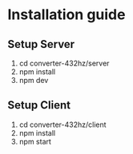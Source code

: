# Installation guide

## Setup Server

1. cd  converter-432hz/server
2. npm install
3. npm dev

## Setup Client

1. cd  converter-432hz/client
2. npm install
3. npm start

